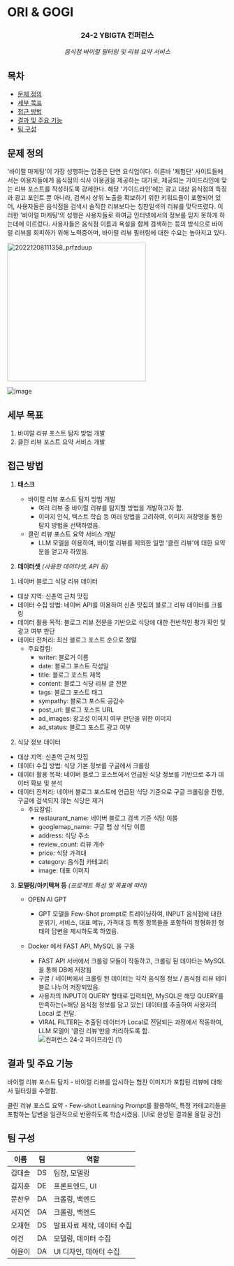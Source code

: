# ORI & GOGI

<div align="center">
<h3>24-2 YBIGTA 컨퍼런스</h3>

<em>음식점 바이럴 필터링 및 리뷰 요약 서비스</em>

</div>

## 목차
- [문제 정의](#문제-정의)
- [세부 목표](#세부-목표)
- [접근 방법](#접근-방법)
- [결과 및 주요 기능](#결과-및-주요-기능)
- [팀 구성](#팀-구성)

## 문제 정의
'바이럴 마케팅'이 가장 성행하는 업종은 단연 요식업이다. 이른바 '체험단' 사이트들에서는 이용자들에게 음식점의 식사 이용권을 제공하는 대가로, 제공되는 가이드라인에 맞는 리뷰 포스트를 작성하도록 강제한다. 해당 '가이드라인'에는 광고 대상 음식점의 특징과 광고 포인트 뿐 아니라, 검색시 상위 노출을 확보하기 위한 키워드들이 포함되어 있어, 사용자들은 음식점을 검색시 솔직한 리뷰보다는 칭찬일색의 리뷰를 맞닥뜨렸다. 이러한 '바이럴 마케팅'의 성행은 사용자들로 하여금 인터넷에서의 정보를 믿지 못하게 하는데에 이르렀다. 사용자들은 음식점 이름과 욕설을 함께 검색하는 등의 방식으로 바이럴 리뷰를 회피하기 위해 노력중이며, 바이럴 리뷰 필터링에 대한 수요는 높아지고 있다.

<img width="317" alt="20221208111358_prfzduup" src="https://github.com/user-attachments/assets/36cc50a5-240a-4a29-9e5c-c25a56cef2b3" />

![image](https://github.com/user-attachments/assets/1859b864-b741-4e9f-ad54-63634fa0140c)


## 세부 목표

1. 바이럴 리뷰 포스트 탐지 방법 개발
2. 클린 리뷰 포스트 요약 서비스 개발

## 접근 방법

1. **태스크** 
    - 바이럴 리뷰 포스트 탐지 방법 개발
        - 여러 리뷰 중 바이럴 리뷰를 탐지할 방법을 개발하고자 함.
        - 이미지 인식, 텍스트 학습 등 여러 방법을 고려하여, 이미지 저장명을 통한 탐지 방법을 선택하였음.
    - 클린 리뷰 포스트 요약 서비스 개발
        - LLM 모델을 이용하여, 바이럴 리뷰를 제외한 일명 '클린 리뷰'에 대한 요약문을 얻고자 하였음.

2. **데이터셋** *(사용한 데이터셋, API 등)*

1) 네이버 블로그 식당 리뷰 데이터
- 대상 지역: 신촌역 근처 맛집
- 데이터 수집 방법: 네이버 API를 이용하여 신촌 맛집의 블로그 리뷰 데이터를 크롤링
- 데이터 활용 목적: 블로그 리뷰 전문을 기반으로 식당에 대한 전반적인 평가 확인 및 광고 여부 판단
- 데이터 전처리: 최신 블로그 포스트 순으로 정렬
    - 주요칼럼:
        - writer: 블로거 이름
        - date: 블로그 포스트 작성일
        - title: 블로그 포스트 제목
        - content: 블로그 식당 리뷰 글 전문
        - tags: 블로그 포스트 태그
        - sympathy: 블로그 포스트 공감수
        - post_url: 블로그 포스트 URL
        - ad_images: 광고성 이미지 여부 판단을 위한 이미지
        - ad_status: 블로그 포스트 광고 여부

2) 식당 정보 데이터
- 대상 지역: 신촌역 근처 맛집
- 데이터 수집 방법: 식당 기본 정보를 구글에서 크롤링
- 데이터 활용 목적: 네이버 블로그 포스트에서 언급된 식당 정보를 기반으로 추가 데이터 확보 및 분석
- 데이터 전처리: 네이버 블로그 포스트에 언급된 식당 기준으로 구글 크롤링을 진행, 구글에 검색되지 않는 식당은 제거
    - 주요칼럼:
        - restaurant_name: 네이버 블로그 검색 기준 식당 이름
        - googlemap_name: 구글 맵 상 식당 이름
        - address: 식당 주소
        - review_count: 리뷰 개수
        - price: 식당 가격대
        - category: 음식점 카테고리
        - image: 대표 이미지

3. **모델링/아키텍쳐 등** *(프로젝트 특성 및 목표에 따라)*
    - OPEN AI GPT
        - GPT 모델을 Few-Shot prompt로 트레이닝하여, INPUT 음식점에 대한 분위기, 서비스, 대표 메뉴, 가격대 등 특정 항목들을 포함하여 정형화된 형태의 답변을 제시하도록 하였음.
    - Docker 에서 FAST API, MySQL 을 구동

        - FAST API 서버에서 크롤링 모듈이 작동하고, 크롤링 된 데이터는 MySQL을 통해 DB에 저장됨
        - 구글 / 네이버에서 크롤링 된 데이터는 각각 음식점 정보 / 음식점 리뷰 테이블로 나누어 저장되었음.
        - 사용자의 INPUT이 QUERY 형태로 입력되면, MySQL은 해당 QUERY를 만족하는(=해당 음식점 정보를 담고 있는) 데이터를 추출하여 사용자의 Local 로 전달.
        - VIRAL FILTER는 추출된 데이터가 Local로 전달되는 과정에서 작동하여, LLM 모델이 '클린 리뷰'만을 처리하도록 함.
        ![컨퍼런스 24-2 파이프라인 (1)](https://github.com/user-attachments/assets/e1a9bacc-7b31-419e-9801-f4fd9c894832)

      
## 결과 및 주요 기능

바이럴 리뷰 포스트 탐지
    - 바이럴 리뷰를 암시하는 협찬 이미지가 포함된 리뷰에 대해서 필터링을 수행함.
    
클린 리뷰 포스트 요약
    - Few-shot Learning Prompt를 활용하여, 특정 카테고리들을 포함하는 답변을 일관적으로 반환하도록 학습시켰음.
    [UI로 완성된 결과물 올릴 공간]



## 팀 구성

|이름|팀|역할|
|-|-|-|
|김대솔|DS|팀장, 모델링|
|김지훈|DE|프론트엔드, UI|
|문찬우|DA|크롤링, 백엔드|
|서지연|DA|크롤링, 백엔드|
|오재현|DS|발표자료 제작, 데이터 수집|
|이건|DA|모델링, 데이터 수집|
|이윤이|DA|UI 디자인, 데아터 수집|

